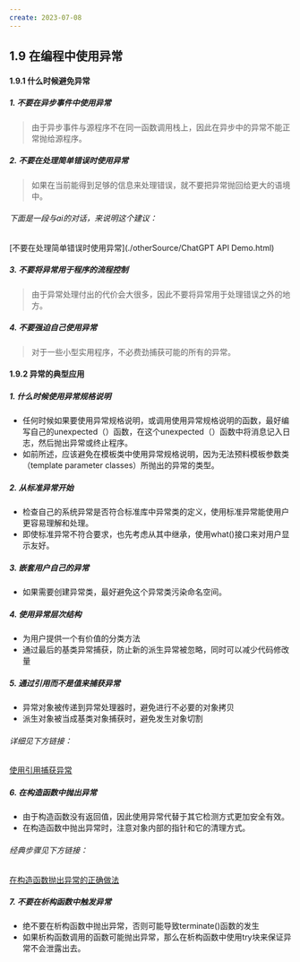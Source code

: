 ```yaml
---
create: 2023-07-08
---
```

## 1.9 在编程中使用异常

#### 1.9.1 什么时候避免异常

##### 1. 不要在异步事件中使用异常

> 由于异步事件与源程序不在同一函数调用栈上，因此在异步中的异常不能正常抛给源程序。

##### 2. 不要在处理简单错误时使用异常

> 如果在当前能得到足够的信息来处理错误，就不要把异常抛回给更大的语境中。

###### 下面是一段与ai的对话，来说明这个建议：

[不要在处理简单错误时使用异常](./otherSource/ChatGPT API Demo.html)

##### 3. 不要将异常用于程序的流程控制

> 由于异常处理付出的代价会大很多，因此不要将异常用于处理错误之外的地方。

##### 4. 不要强迫自己使用异常

> 对于一些小型实用程序，不必费劲捕获可能的所有的异常。

#### 1.9.2 异常的典型应用

##### 1. 什么时候使用异常规格说明

* 任何时候如果要使用异常规格说明，或调用使用异常规格说明的函数，最好编写自己的unexpected（）函数，在这个unexpected（）函数中将消息记入日志，然后抛出异常或终止程序。
* 如前所述，应该避免在模板类中使用异常规格说明，因为无法预料模板参数类（template parameter classes）所抛出的异常的类型。

##### 2. 从标准异常开始

* 检查自己的系统异常是否符合标准库中异常类的定义，使用标准异常能使用户更容易理解和处理。
* 即使标准异常不符合要求，也先考虑从其中继承，使用what()接口来对用户显示友好。

##### 3. 嵌套用户自己的异常

* 如果需要创建异常类，最好避免这个异常类污染命名空间。

##### 4. 使用异常层次结构

* 为用户提供一个有价值的分类方法
* 通过最后的基类异常捕获，防止新的派生异常被忽略，同时可以减少代码修改量

##### 5. 通过引用而不是值来捕获异常

* 异常对象被传递到异常处理器时，避免进行不必要的对象拷贝
* 派生对象被当成基类对象捕获时，避免发生对象切割

###### 详细见下方链接：

[使用引用捕获异常](./otherSource/使用引用捕获异常.html)

##### 6. 在构造函数中抛出异常

* 由于构造函数没有返回值，因此使用异常代替于其它检测方式更加安全有效。
* 在构造函数中抛出异常时，注意对象内部的指针和它的清理方式。

###### 经典步骤见下方链接：

[在构造函数抛出异常的正确做法](./otherSource/在构造函数中抛出异常的做法.html)

##### 7. 不要在析构函数中触发异常

* 绝不要在析构函数中抛出异常，否则可能导致terminate()函数的发生
* 如果析构函数调用的函数可能抛出异常，那么在析构函数中使用try块来保证异常不会泄露出去。